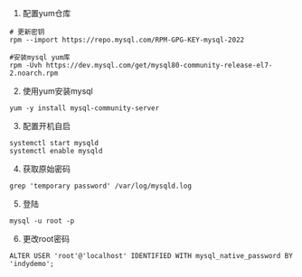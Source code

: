 1. 配置yum仓库

```shell
# 更新密钥
rpm --import https://repo.mysql.com/RPM-GPG-KEY-mysql-2022

#安装mysql yum库
rpm -Uvh https://dev.mysql.com/get/mysql80-community-release-el7-2.noarch.rpm
```

2. 使用yum安装mysql

```shell
yum -y install mysql-community-server
```

3. 配置开机自启

```shell
systemctl start mysqld
systemctl enable mysqld
```

4. 获取原始密码

```shell
grep 'temporary password' /var/log/mysqld.log
```

5. 登陆

```shell
mysql -u root -p
```

6. 更改root密码

```shell
ALTER USER 'root'@'localhost' IDENTIFIED WITH mysql_native_password BY 'indydemo';
```